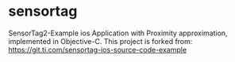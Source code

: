# sensortag
SensorTag2-Example ios Application with Proximity approximation, implemented in Objective-C.
This project is forked from: https://git.ti.com/sensortag-ios-source-code-example
